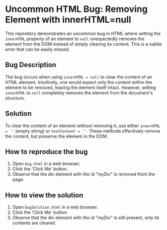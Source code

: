 # Uncommon HTML Bug: Removing Element with innerHTML=null

This repository demonstrates an uncommon bug in HTML where setting the `innerHTML` property of an element to `null` unexpectedly removes the element from the DOM instead of simply clearing its content.  This is a subtle error that can be easily missed.

## Bug Description
The bug occurs when using `innerHTML = null` to clear the content of an HTML element.  Intuitively, one would expect only the content within the element to be removed, leaving the element itself intact. However, setting `innerHTML` to `null` completely removes the element from the document's structure.

## Solution
To clear the content of an element without removing it, use either `innerHTML = ''` (empty string) or `textContent = ''`.  These methods effectively remove the content, but preserve the element in the DOM.

## How to reproduce the bug
1. Open `bug.html` in a web browser.
2. Click the 'Click Me' button.
3. Observe that the div element with the id "myDiv" is removed from the page.

## How to view the solution
1. Open `bugSolution.html` in a web browser.
2. Click the 'Click Me' button.
3. Observe that the div element with the id "myDiv" is still present, only its contents are cleared.
